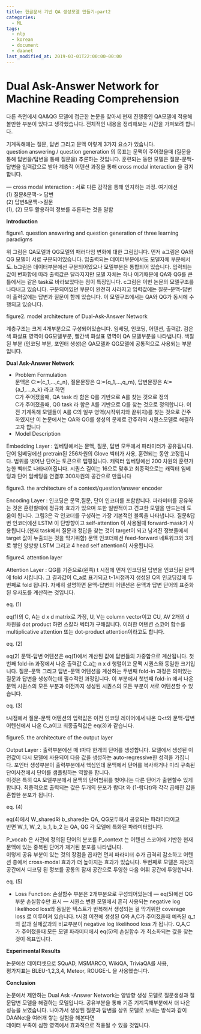 ```yaml
---
title: 한글문서 기반 QA 생성모델 만들기-part2
categories:
  - ML
tags:
  - nlp
  - korean
  - document
  - daanet
last_modified_at: 2019-03-01T22:00:00-00:00
---
```



# Dual Ask-Answer Network for Machine Reading Comprehension

다른 측면에서 QA&QG 모델에 접근한 논문을 찾아서 현재 진행중인 QA모델에 적용해볼만한 부분이 있다고 생각했습니다. 전체적인 내용을 정리해보는 시간을 가져보려 합니다.

기계독해에는 질문, 답변 그리고 문맥 이렇게 3가지 요소가 있습니다.  
question answering / question generation 의 목표는 문맥이 주어졌을때 (질문을 통해 답변을/답변을 통해 질문을) 추론하는 것입니다. 훈련되는 동안 모델은 질문-문맥-답변을 입력값으로 받아 계층적 어텐션 과정을 통해 cross modal interaction 을 감지합니다.

— cross modal interaction : 서로 다른 감각을 통해 인지하는 과정. 여기에선  
(1) 질문&문맥-> 답변  
(2) 답변&문맥->질문  
(1), (2) 모두 활용하여 정보를 추론하는 것을 말함

**Introduction**

figure1. question answering and question generation of three learning paradigms

위 그림은 QA모델과 QG모델의 패러다임 변화에 대한 그림입니다. 먼저 a그림은 QA와 QG 모델이 서로 구분되어있습니다. 입출력되는 데이터부분에서도 모델자체 부분에서도. b그림은 데이터부분에선 구분되어있으나 모델부분은 통합되어 있습니다. 입력되는 값이 변화함에 따라 출력값은 달라지지만 모델 자체는 하나 이기때문에 QA와 QG를 큰 틀에서는 같은 task로 바라보았다는 점이 특징입니다. c그림은 이번 논문의 모델구조를 나타내고 있습니다. 구분되어있던 부분이 완전히 사라지고 입력값에는 질문-문맥-답변이 출력값에는 답변과 질문이 함께 있습니다. 이 모델구조에서는 QA와 QG가 동시에 수행되고 있습니다.

figure2. model architecture of Dual-Ask-Answer Network

계층구조는 크게 4개부분으로 구성되어있습니다. 임베딩, 인코딩, 어텐션, 출력값. 검은색 화살표 영역이 QG모델부분, 빨간색 화살표 영역이 QA 모델부분을 나타냅니다. 색칠 된 부분 (인코딩 부분, 포인터 생성)은 QA모델과 QG모델에 공통적으로 사용되는 부분입니다.

**Dual Ask-Answer Network**

*   Problem Formulation  
    문맥은 C:={c\_1,…,c\_n}, 질문문장은 Q:={q\_1,…,q\_m}, 답변문장은 A:={a\_1,…,a\_k} 라고 하면  
    C가 주어졌을때, QA task 라 함은 Q를 기반으로 A를 찾는 것으로 정의  
    C가 주어졌을때, QG task 라 함은 A를 기반으로 Q를 찾는 것으로 정의합니다. 이전 기계독해 모델들이 A를 C의 일부 영역(시작위치와 끝위치)를 찾는 것으로 간주하였지만 이 논문에서는 QA와 QG를 생성의 문제로 간주하여 시퀀스모델로 해결하고자 합니다
*   Model Description

Embedding Layer : 임베딩에서는 문맥, 질문, 답변 모두에서 파라미터가 공유됩니다. 단어 임베딩에선 pretrain된 256차원의 Glove 벡터가 사용, 훈련되는 동안 고정됩니다. 범위를 벗어난 단어는 <UNK>토큰으로 맵핑됩니다. 캐릭터 임베딩에선 200 차원의 훈련가능한 벡터로 나타내어집니다. 시퀀스 길이는 16으로 맞추고 최종적으로는 캐릭터 임베딩과 단어 임베딩을 연결후 300차원의 공간으로 만듭니다

figure3. the architecture of a context/question/answer encoder

Encoding Layer : 인코딩은 문맥,질문, 단어 인코더를 포함합니다. 파라미터를 공유하는 것은 훈련할때에 정규화 효과가 있으며 또한 일반적이고 견고한 모델을 만드는데 도움이 됩니다. 그림3은 각 인코더를 구성하는 가장 기본적인 블록을 나타냅니다. 질문&답변 인코더에선 LSTM 이 단방향이고 self-attention 이 사용될때 forward-mask가 사용됩니다.(현재 task에서 질문과 정답을 찾는 것이 target이 되고 남겨진 정보들에서 target 값이 누출되는 것을 막기위함) 문맥 인코더에선 feed-forward 네트워크와 3개로 쌓인 양방향 LSTM 그리고 4 head self attention이 사용됩니다.

figure4. attention layer

Attention Layer : QG를 기준으로(왼쪽) t 시점에 먼저 인코딩된 답변을 인코딩된 문맥에 fold 시킵니다. 그 결과값이 C\_a로 표기되고 t-1시점까지 생성된 Q의 인코딩값에 두번째로 fold 됩니다. 자세히 설명하면 문맥-답변의 어텐션은 문맥과 답변 단어의 표준화된 유사도를 계산하는 것입니다.

eq. (1)

eq(1)의 C, A는 d x d matrix로 가정, U, V는 column vector이고 CU, AV 2개의 d 차원을 dot product 하면 스칼라 벡터가 구해집니다. 이러한 어텐션 스코어 함수를 multiplicative attention 또는 dot-product attention이라고도 합니다.

eq. (2)

eq(2) 문맥-답변 어텐션은 eq(1)에서 계산된 값에 답변들의 가중합으로 계산됩니다. 첫번째 fold-in 과정에서 나온 출력값 C\_a는 n x d 행렬이고 문맥 시퀀스와 동일한 크기입니다. 질문-문맥 그리고 답변-문맥 어텐션을 계산하는 두번째 fold-in 과정은 의미있는 질문과 답변을 생성하는데 필수적인 과정입니다. 이 부분에서 첫번째 fold-in 에서 나온 문맥 시퀀스의 모든 부분과 이전까지 생성된 시퀀스의 모든 부분이 서로 어텐션할 수 있습니다.

eq. (3)

t시점에서 질문-문맥 어텐션의 입력값은 이전 인코딩 레이어에서 나온 Q<t와 문맥-답변 어텐션에서 나온 C\_a이고 최종출력값은 eq(3)과 같습니다.

figure5. the architecture of the output layer

Output Layer : 출력부분에선 매 t마다 한개의 단어를 생성합니다. 모델에서 생성된 이전값이 다시 모델에 사용되어 다음 값을 생성하는 auto-regressive한 성격을 가집니다. 포인터 생성부분이 출력부분에서 핵심인데 문맥에서 단어를 복사하거나 미리 구축된 단어사전에서 단어를 샘플링하는 역할을 합니다.  
이것은 특히 QA 모델부분에서 문맥의 단어범위를 벗어나는 다른 단어가 출현할수 있게 합니다. 최종적으로 출력되는 값은 두개의 분포가 람다t 와 (1-람다t)와 각각 곱해진 값을 혼합한 분포가 됩니다.

eq. (4)

eq(4)에서 W\_shared와 b\_shared는 QA, QG모두에서 공유되는 파라미터이고  
반면 W\_1, W\_2, b\_1, b\_2 는 QA, QG 각 모델에 특화된 파라미터입니다.

P\_vocab 은 사전에 정의된 단어의 분포를 P\_context 는 어텐션 스코어에 기반한 현재 문맥에 있는 중복된 단어가 제거된 분포를 나타냅니다.  
이렇게 공유 부분이 있는 것의 장점을 꼽자면 먼저 파라미터 수가 급격히 감소하고 어텐션 층에서 cross-modal 효과가 더 높아지는 효과가 있습니다. 두번째로 모델은 자신의 공간에서 디코딩 된 정보를 공통의 잠재 공간으로 투영한 다음 어휘 공간에 투영합니다.

eq. (5)

*   Loss Function: 손실함수 부분은 2개부분으로 구성되어있는데 — eq(5)에선 QG부분 손실함수만 표시 — 시퀀스 변환 모델에서 흔히 사용되는 negative log likelihood loss와 동일한 텍스트가 반복해서 생성되는 걸 막기위한 coverage loss 로 이루어져 있습니다. t시점 이전에 생성된 Q와 A,C가 주어졌을때 예측된 q\_t의 값과 실제값과의 비교부분이 negative log likelihood loss 가 됩니다. Q,A,C 가 주어졌을때 모든 모델 파라미터에서 eq(5)의 손실함수 가 최소화되는 값을 찾는것이 목표입니다.

**Experimental Results**

논문에선 데이터셋으로 SQuAD, MSMARCO, WikiQA, TriviaQA를 사용,  
평가지표는 BLEU-1,2,3,4, Meteor, ROUGE-L 을 사용했습니다.

**Conclusion**

논문에서 제안하는 Dual Ask -Answer Network는 양방향 생성 모델로 질문생성과 질문답변 모델을 해결하는 모델입니다. 공유부분을 통해 기존 기계독해부분에서 더 나은 성능을 보였습니다. 나아가서 생성된 질문과 답변을 상위 모델로 보내는 방식과 같이 DAANet을 여러개 쌓는 실험을 해본다면  
데이터 부족이 심한 영역에서 효과적으로 적용될 수 있을 것입니다.
